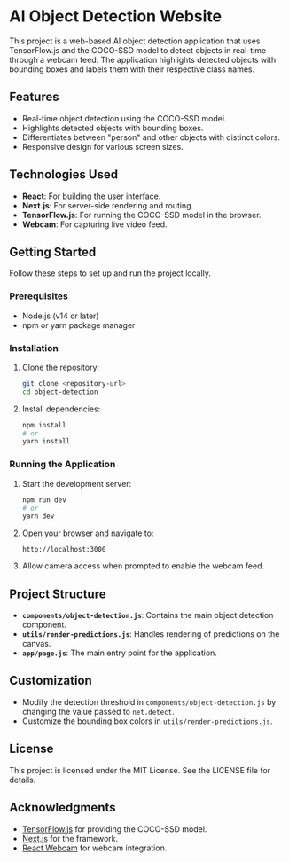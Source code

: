# AI Object Detection Website

This project is a web-based AI object detection application that uses TensorFlow.js and the COCO-SSD model to detect objects in real-time through a webcam feed. The application highlights detected objects with bounding boxes and labels them with their respective class names.

## Features

- Real-time object detection using the COCO-SSD model.
- Highlights detected objects with bounding boxes.
- Differentiates between "person" and other objects with distinct colors.
- Responsive design for various screen sizes.

## Technologies Used

- **React**: For building the user interface.
- **Next.js**: For server-side rendering and routing.
- **TensorFlow.js**: For running the COCO-SSD model in the browser.
- **Webcam**: For capturing live video feed.

## Getting Started

Follow these steps to set up and run the project locally.

### Prerequisites

- Node.js (v14 or later)
- npm or yarn package manager

### Installation

1. Clone the repository:

   ```bash
   git clone <repository-url>
   cd object-detection
   ```

2. Install dependencies:
   ```bash
   npm install
   # or
   yarn install
   ```

### Running the Application

1. Start the development server:

   ```bash
   npm run dev
   # or
   yarn dev
   ```

2. Open your browser and navigate to:

   ```
   http://localhost:3000
   ```

3. Allow camera access when prompted to enable the webcam feed.

## Project Structure

- **`components/object-detection.js`**: Contains the main object detection component.
- **`utils/render-predictions.js`**: Handles rendering of predictions on the canvas.
- **`app/page.js`**: The main entry point for the application.

## Customization

- Modify the detection threshold in `components/object-detection.js` by changing the value passed to `net.detect`.
- Customize the bounding box colors in `utils/render-predictions.js`.

## License

This project is licensed under the MIT License. See the LICENSE file for details.

## Acknowledgments

- [TensorFlow.js](https://www.tensorflow.org/js) for providing the COCO-SSD model.
- [Next.js](https://nextjs.org/) for the framework.
- [React Webcam](https://github.com/mozmorris/react-webcam) for webcam integration.
